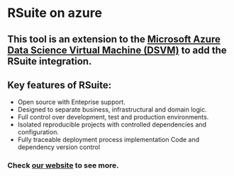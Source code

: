 # RSuite on azure

## This tool is an extension to the [Microsoft Azure Data Science Virtual Machine (DSVM)](http://aka.ms/dsvm) to add the RSuite integration.

## Key features of RSuite:
- Open source with Enteprise support.
- Designed to separate business, infrastructural and domain logic.
- Full control over development, test and production environments.
- Isolated reproducible projects with controlled dependencies and configuration.
- Fully traceable deployment process implementation Code and dependency version control

### Check [our website](http://rsuite.io/) to see more.